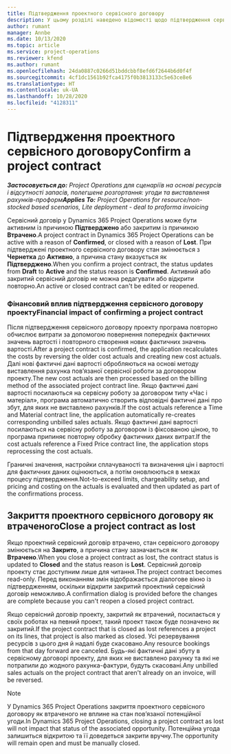 ```yaml
---
title: Підтвердження проектного сервісного договору
description: У цьому розділі наведено відомості щодо підтвердження сервісних договорів проектів в Project Operations.
author: rumant
manager: Annbe
ms.date: 10/13/2020
ms.topic: article
ms.service: project-operations
ms.reviewer: kfend
ms.author: rumant
ms.openlocfilehash: 24da0887c0266d51bddcbbf8efd6f2644b6d0f4f
ms.sourcegitcommit: 4cf1dc1561b92fca4175f0b3813133c5e63ce8e6
ms.translationtype: HT
ms.contentlocale: uk-UA
ms.lasthandoff: 10/28/2020
ms.locfileid: "4128311"
---
```

# <a name="confirm-a-project-contract"></a><span data-ttu-id="bf082-103">Підтвердження проектного сервісного договору</span><span class="sxs-lookup"><span data-stu-id="bf082-103">Confirm a project contract</span></span>

<span data-ttu-id="bf082-104">_**Застосовується до:** Project Operations для сценаріїв на основі ресурсів і відсутності запасів, полегшене розгортання: угоди та виставлення рахунків-проформ_</span><span class="sxs-lookup"><span data-stu-id="bf082-104">_**Applies To:** Project Operations for resource/non-stocked based scenarios, Lite deployment - deal to proforma invoicing_</span></span>

<span data-ttu-id="bf082-105">Сервісний договір у Dynamics 365 Project Operations може бути активним із причиною **Підтверджено** або закритим із причиною **Втрачено**.</span><span class="sxs-lookup"><span data-stu-id="bf082-105">A project contract in Dynamics 365 Project Operations can be active with a reason of **Confirmed**, or closed with a reason of **Lost**.</span></span> <span data-ttu-id="bf082-106">При підтверджені проектного сервісного договору стан змінюється з **Чернетка** до **Активно**, а причина стану вказується як **Підтверджено**.</span><span class="sxs-lookup"><span data-stu-id="bf082-106">When you confirm a project contract, the status updates from **Draft** to **Active** and the status reason is **Confirmed**.</span></span> <span data-ttu-id="bf082-107">Активний або закритий сервісний договір не можна редагувати або відкрити повторно.</span><span class="sxs-lookup"><span data-stu-id="bf082-107">An active or closed contract can't be edited or reopened.</span></span> 

### <a name="financial-impact-of-confirming-a-project-contract"></a><span data-ttu-id="bf082-108">Фінансовий вплив підтвердження сервісного договору проекту</span><span class="sxs-lookup"><span data-stu-id="bf082-108">Financial impact of confirming a project contract</span></span>

<span data-ttu-id="bf082-109">Після підтвердження сервісного договору проекту програма повторно обчислює витрати за допомогою повернення попередніх фактичних значень вартості і повторного створення нових фактичних значень вартості.</span><span class="sxs-lookup"><span data-stu-id="bf082-109">After a project contract is confirmed, the application recalculates the costs by reversing the older cost actuals and creating new cost actuals.</span></span> <span data-ttu-id="bf082-110">Далі нові фактичні дані вартості обробляються на основі методу виставлення рахунка пов’язаної сервісної роботи за договором проекту.</span><span class="sxs-lookup"><span data-stu-id="bf082-110">The new cost actuals are then processed based on the billing method of the associated project contract line.</span></span> <span data-ttu-id="bf082-111">Якщо фактичні дані вартості посилаються на сервісну роботу за договором типу «Час і матеріал», програма автоматично створить відповідні фактичні дані про збут, для яких не виставлено рахунків.</span><span class="sxs-lookup"><span data-stu-id="bf082-111">If the cost actuals reference a Time and Material contract line, the application automatically re-creates corresponding unbilled sales actuals.</span></span> <span data-ttu-id="bf082-112">Якщо фактичні дані вартості посилаються на сервісну роботу за договором із фіксованою ціною, то програма припиняє повторну обробку фактичних даних витрат.</span><span class="sxs-lookup"><span data-stu-id="bf082-112">If the cost actuals reference a Fixed Price contract line, the application stops reprocessing the cost actuals.</span></span>

<span data-ttu-id="bf082-113">Граничні значення, настройки сплачуваності та визначення цін і вартості для фактичних даних оцінюються, а потім оновлюються в межах процесу підтвердження.</span><span class="sxs-lookup"><span data-stu-id="bf082-113">Not-to-exceed limits, chargeability setup, and pricing and costing on the actuals is evaluated and then updated as part of the confirmations process.</span></span>

## <a name="close-a-project-contract-as-lost"></a><span data-ttu-id="bf082-114">Закриття проектного сервісного договору як втраченого</span><span class="sxs-lookup"><span data-stu-id="bf082-114">Close a project contract as lost</span></span>

<span data-ttu-id="bf082-115">Якщо проектний сервісний договір втрачено, стан сервісного договору змінюється на **Закрито**, а причина стану зазначається як **Втрачено**.</span><span class="sxs-lookup"><span data-stu-id="bf082-115">When you close a project contract as lost, the contract status is updated to **Closed** and the status reason is **Lost**.</span></span> <span data-ttu-id="bf082-116">Сервісний договір проекту стає доступним лише для читання.</span><span class="sxs-lookup"><span data-stu-id="bf082-116">The project contract becomes read-only.</span></span> <span data-ttu-id="bf082-117">Перед виконанням змін відображається діалогове вікно із підтвердженням, оскільки відкрити закритий проектний сервісний договір неможливо.</span><span class="sxs-lookup"><span data-stu-id="bf082-117">A confirmation dialog is provided before the changes are complete because you can't reopen a closed project contract.</span></span>

<span data-ttu-id="bf082-118">Якщо сервісний договір проекту, закритий як втрачений, посилається у своїх роботах на певний проект, такий проект також буде позначено як закритий.</span><span class="sxs-lookup"><span data-stu-id="bf082-118">If the project contract that is closed as lost references a project on its lines, that project is also marked as closed.</span></span> <span data-ttu-id="bf082-119">Усі резервування ресурсів з цього дня й надалі буде скасовано.</span><span class="sxs-lookup"><span data-stu-id="bf082-119">Any resource bookings from that day forward are canceled.</span></span> <span data-ttu-id="bf082-120">Будь-які фактичні дані збуту в сервісному договорі проекту, для яких не виставлено рахунку та які не потрапили до жодного рахунка-фактури, будуть скасовані.</span><span class="sxs-lookup"><span data-stu-id="bf082-120">Any unbilled sales actuals on the project contract that aren't already on an invoice, will be reversed.</span></span>

> [!NOTE]
> <span data-ttu-id="bf082-121">У Dynamics 365 Project Operations закриття проектного сервісного договору як втраченого не вплине на стан пов’язаної потенційної угоди.</span><span class="sxs-lookup"><span data-stu-id="bf082-121">In Dynamics 365 Project Operations, closing a project contract as lost will not impact that status of the associated opportunity.</span></span> <span data-ttu-id="bf082-122">Потенційна угода залишиться відкритою та її доведеться закрити вручну.</span><span class="sxs-lookup"><span data-stu-id="bf082-122">The opportunity will remain open and must be manually closed.</span></span>

